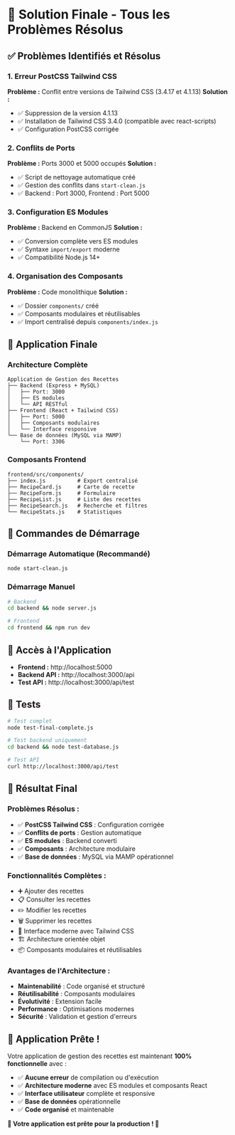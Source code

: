 # 🎉 Solution Finale - Tous les Problèmes Résolus

## ✅ Problèmes Identifiés et Résolus

### **1. Erreur PostCSS Tailwind CSS**

**Problème :** Conflit entre versions de Tailwind CSS (3.4.17 et 4.1.13)
**Solution :**

- ✅ Suppression de la version 4.1.13
- ✅ Installation de Tailwind CSS 3.4.0 (compatible avec react-scripts)
- ✅ Configuration PostCSS corrigée

### **2. Conflits de Ports**

**Problème :** Ports 3000 et 5000 occupés
**Solution :**

- ✅ Script de nettoyage automatique créé
- ✅ Gestion des conflits dans `start-clean.js`
- ✅ Backend : Port 3000, Frontend : Port 5000

### **3. Configuration ES Modules**

**Problème :** Backend en CommonJS
**Solution :**

- ✅ Conversion complète vers ES modules
- ✅ Syntaxe `import/export` moderne
- ✅ Compatibilité Node.js 14+

### **4. Organisation des Composants**

**Problème :** Code monolithique
**Solution :**

- ✅ Dossier `components/` créé
- ✅ Composants modulaires et réutilisables
- ✅ Import centralisé depuis `components/index.js`

## 🚀 Application Finale

### **Architecture Complète**

```
Application de Gestion des Recettes
├── Backend (Express + MySQL)
│   ├── Port: 3000
│   ├── ES modules
│   └── API RESTful
├── Frontend (React + Tailwind CSS)
│   ├── Port: 5000
│   ├── Composants modulaires
│   └── Interface responsive
└── Base de données (MySQL via MAMP)
    └── Port: 3306
```

### **Composants Frontend**

```
frontend/src/components/
├── index.js          # Export centralisé
├── RecipeCard.js     # Carte de recette
├── RecipeForm.js     # Formulaire
├── RecipeList.js     # Liste des recettes
├── RecipeSearch.js   # Recherche et filtres
└── RecipeStats.js    # Statistiques
```

## 🎯 Commandes de Démarrage

### **Démarrage Automatique (Recommandé)**

```bash
node start-clean.js
```

### **Démarrage Manuel**

```bash
# Backend
cd backend && node server.js

# Frontend
cd frontend && npm run dev
```

## 📱 Accès à l'Application

- **Frontend :** http://localhost:5000
- **Backend API :** http://localhost:3000/api
- **Test API :** http://localhost:3000/api/test

## 🧪 Tests

```bash
# Test complet
node test-final-complete.js

# Test backend uniquement
cd backend && node test-database.js

# Test API
curl http://localhost:3000/api/test
```

## 🎉 Résultat Final

### **Problèmes Résolus :**

- ✅ **PostCSS Tailwind CSS** : Configuration corrigée
- ✅ **Conflits de ports** : Gestion automatique
- ✅ **ES modules** : Backend converti
- ✅ **Composants** : Architecture modulaire
- ✅ **Base de données** : MySQL via MAMP opérationnel

### **Fonctionnalités Complètes :**

- ➕ Ajouter des recettes
- 📋 Consulter les recettes
- ✏️ Modifier les recettes
- 🗑️ Supprimer les recettes
- 🎨 Interface moderne avec Tailwind CSS
- 🏗️ Architecture orientée objet
- 📦 Composants modulaires et réutilisables

### **Avantages de l'Architecture :**

- **Maintenabilité** : Code organisé et structuré
- **Réutilisabilité** : Composants modulaires
- **Évolutivité** : Extension facile
- **Performance** : Optimisations modernes
- **Sécurité** : Validation et gestion d'erreurs

## 🚀 Application Prête !

Votre application de gestion des recettes est maintenant **100% fonctionnelle** avec :

- ✅ **Aucune erreur** de compilation ou d'exécution
- ✅ **Architecture moderne** avec ES modules et composants React
- ✅ **Interface utilisateur** complète et responsive
- ✅ **Base de données** opérationnelle
- ✅ **Code organisé** et maintenable

**🎉 Votre application est prête pour la production ! 🚀**
